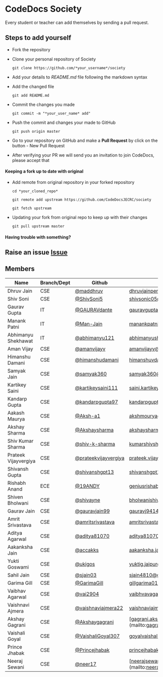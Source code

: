 
# CodeDocs Society
Every student or teacher can add themselves by sending a pull request.
## Steps to add yourself
- Fork the repository
- Clone your personal repository of Society

  `git clone https://github.com/*your_username*/society`
- Add your details to *README.md* file following the markdown syntax
- Add the changed file

  `git add README.md`
- Commit the changes you made

  `git commit -m "*your_user_name* add"`
- Push the commit and changes your made to GitHub

  `git push origin master`
- Go to your repository on GitHub and make a **Pull Request** by click on the button - New Pull Request
- After verifying your PR we will send you an invitation to join CodeDocs, please accept that

#### Keeping a fork up to date with original
- Add remote from original repository in your forked repository

  `cd *your_cloned_repo*`

  `git remote add upstream https://github.com/CodeDocsJECRC/society`

  `git fetch upstream`

- Updating your fork from original repo to keep up with their changes

  `git pull upstream master`

#### Having trouble with something?
Raise an issue [Issue](https://github.com/CodeDocsJECRC/society/issues/new)
-----
## Members

| Name | Branch/Dept | Github | Email |
| ----- | ------ | ----- | ----- |
| Dhruv Jain | CSE | [@maddhruv](https://github.com/maddhruv) | [dhruvjainpenny@gmail.com](mailto:dhruvjainpenny@gmail.com) |
| Shiv Soni  | CSE | [@ShivSoni5](https://github.com/ShivSoni5)| [shivsonic05@gmail.com](mailto:shivsonic05@gmail.com) |
| Gaurav Gupta  | IT | [@GAURAVdante](https://github.com/GAURAVdante)| [gauravguptahappy97@gmail.com](mailto:gauravguptahappy97@gmail.com) |
| Manank Patni | IT | [@Man-Jain](https://github.com/Man-Jain) | [manankpatni@gmail.com](mailto:manankpatni@gmail.com) |
| Abhimanyu Shekhawat | IT | [@abhimanyu121](https://github.com/abhimanyu121) | [abhimanyushekhawat17.as@gmail.com](mailto:abhimanyushekhawat17.as@gmail.com) |
| Aman Vijay | CSE | [@amanvijayv](https://github.com/amanvijayv) | [amanvijayv@gmail.com](mailto:amanvijayv@gmail.com) |
| Himanshu Damani | CSE | [@himanshudamani](https://github.com/himanshudamani) | [himanshuvdamani@gmail.com](mailto:himanshuvdamani@gmail.com) |
| Samyak Jain | CSE | [@samyak360](https://github.com/samyak360) | [samyak360@gmail.com](mailto:samyak360@gmail.com) |
| Kartikey Saini | CSE | [@kartikeysaini111](https://github.com/kartikeysaini111) | [saini.kartikey111@gmail.com](mailto:saini.kartikey111@gmail.com) |
| Kandarp Gupta | CSE | [@kandarpgupta97](https://github.com/kandarpgupta97) | [kandarpgupta97@gmail.com](mailto:kandarpgupta97@gmail.com) |
| Aakash Maurya | CSE | [@Aksh-a1](https://github.com/Aksh-a1) | [akshmourya@gmail.com](mailto:akshmourya@gmail.com) |
| Akshay Sharma | CSE | [@Akshaysharma](https://github.com/akshaysharma2277) | [akshaysharma2277@gmail.com](mailto:akshaysharma2277@gmail.com) |
| Shiv Kumar Sharma | CSE | [@shiv-k-sharma](https://github.com/shiv-k-sharma) | [kumarshivsharma12@gmail.com](mailto:kumarshivsharma12@gmail.com) |
| Prateek Vijayvergiya| CSE | [@prateekvijayvergiya](https://github.com/prateekvijayvergiya) | [prateek.vijayudr27@gmail.com](mailto:prateek.vijayudr27@gmail.com) |
| Shivansh Gupta | CSE | [@shivanshgpt13](https://github.com/shivanshgpt13) | [shivanshgpt13@gmail.com](mailto:shivanshgpt13@gmail.com) |
| Rishabh Anand | ECE | [@19ANDY](https://github.com/19ANDY)| [geniusrishabhanand@gmail.com](mailto:geniusrishabhanand@gmail.com)|
| Shiven Bholwani | CSE | [@shivayne](https://github.com/shivayne)| [bholwanishiven@gmail.com](mailto:bholwanishiven@gmail.com)|
| Gaurav Jain | CSE | [@gauravjain99](https://github.com/gauravjain99) | [gauravj9414@gmail.com](mailto:gauravj9414@gmail.com)
| Amrit Srivastava | CSE | [@amritsrivastava](https://github.com/amritsrivastava)| [amritsrivastava.2cse20@jecrc.ac.in](mailto:amritsrivastava.2cse20@jecrc.ac.in)|
| Aditya Agarwal | CSE | [@aditya81070](https://github.com/aditya81070)| [aditya81070@gmail.com](mailto:aditya81070@gmail.com)|
| Aakanksha Jain | CSE | [@accakks](https://github.com/accakks)| [aakanksha.jain8@gmail.com](mailto:aakanksha.jain8@gmail.com)|
| Yukti Goswami | CSE | [@ukigos](https://github.com/ukigos) | [yuktig.jaipur@gmail.com](mailto:yuktig.jaipur@gmail.com)|
| Sahil Jain | CSE | [@sjain03](https://github.com/sjain03) | [sjain4810@gmail.com](mailto:sjain4810@gmail.com) |
| Garima Gill | CSE | [@GarimaGill](https://github.com/GarimaGill) | [gillgarima01@gmail.com](mailto:gillgarima01@gmail.com)| 
|Vaibhav Agarwal |CSE | [@vai2904](http://github.com/vai2904) |[vaibhvavagarwal.946@gmail.com](mailto:vaibhavagarwal.946@gmail.com) |
| Vaishnavi Ajmera | CSE | [@vaishnaviajmera22](https://github.com/vaishnaviajmera22) | [vaishnaviajmera22@gmail.com](mailto:vaishnaviajmera22@gmail.com)|
| Akshay Gagrani | CSE | [@Akshaygagrani](https://github.com/Akshaygagrani) | [gagrani.akshay@gmail.com] (mailto:gagrani.akshay@gmail.com)|
| Vaishali Goyal | CSE | [@VaishaliGoyal307](https://github.com/VaishaliGoyal307/society.git) | [goyalvaishali307@gmail.com](mailto:goyalvaishali307@gmail.com)|
| Prince Jhabak | CSE | [@Princejhabak](https://github.com/Princejhabak) | [princejhabak.cse20@jecrc.ac.in](mailto:princejhabak.cse20@jecrc.ac.in) |
| Neeraj Sewani | CSE | [@neer17](https://github.com/neer17) | [neerajsewanisrt8@gmail.com] (mailto:neerajsewanisrt8@gmail.com) | [neerajsewani.cse20@jecrc.ac.in](mailto:neerajsewani.cse20@jecrc.ac.in)|